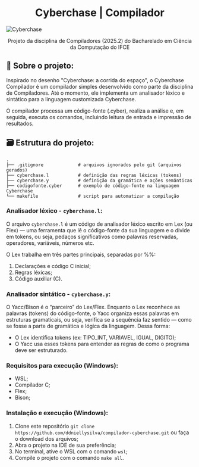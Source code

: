 <h1 align="center">Cyberchase | Compilador</h1>

<img align='center' src="https://www.90sdvds.com/images/Cyberchase.png" alt="Cyberchase">


<p align="center">Projeto da disciplina de Compiladores (2025.2) do Bacharelado em Ciência da Computação do IFCE</p>

## 💾 Sobre o projeto:

Inspirado no desenho "Cyberchase: a corrida do espaço", o Cyberchase Compilador é um compilador simples desenvolvido como parte da disciplina de Compiladores. Até o momento, ele implementa um analisador léxico e sintático para a linguagem customizada Cyberchase.

O compilador processa um código-fonte (.cyber), realiza a análise e, em seguida, executa os comandos, incluindo leitura de entrada e impressão de resultados.

## 🗃️ Estrutura do projeto:

```
.
├── .gitignore             # arquivos ignorados pelo git (arquivos gerados)
├── cyberchase.l           # definição das regras léxicas (tokens)
├── cyberchase.y           # definição da gramática e ações semânticas
├── codigofonte.cyber      # exemplo de código-fonte na linguagem Cyberchase
└── makefile               # script para automatizar a compilação
```

### Analisador léxico - ```cyberchase.l```:

O arquivo ```cyberchase.l``` é um código de analisador léxico escrito em Lex (ou Flex) — uma ferramenta que lê o código-fonte da sua linguagem e o divide em tokens, ou seja, pedaços significativos como palavras reservadas, operadores, variáveis, números etc.

O Lex trabalha em três partes principais, separadas por %%:

1. Declarações e código C inicial;
2. Regras léxicas;
3. Código auxiliar (C).

### Analisador sintático - ```cyberchase.y```:

O Yacc/Bison é o “parceiro” do Lex/Flex. Enquanto o Lex reconhece as palavras (tokens) do código-fonte, o Yacc organiza essas palavras em estruturas gramaticais, ou seja, verifica se a sequência faz sentido — como se fosse a parte de gramática e lógica da linguagem. Dessa forma:

* O Lex identifica tokens (ex: TIPO_INT, VARIAVEL, IGUAL, DIGITO);
* O Yacc usa esses tokens para entender as regras de como o programa deve ser estruturado.

### Requisitos para execução (Windows):

* WSL;
* Compilador C;
* Flex;
* Bison;

### Instalação e execução (Windows):

1. Clone este repositório ```git clone https://github.com/ddniellysilva/compilador-cyberchase.git``` ou faça o download dos arquivos;
2. Abra o projeto na IDE de sua preferência;
3. No terminal, ative o WSL com o comando ```wsl```;
4. Compile o projeto com o comando ```make all```.